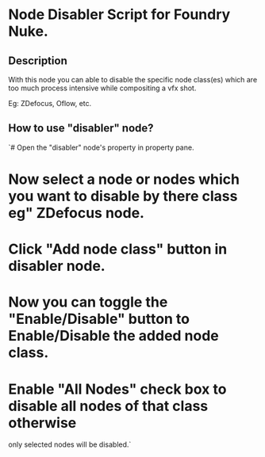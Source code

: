# Node Disabler Script for Foundry Nuke.

## Description

With this node you can able to disable the specific node class(es) which are
too much process intensive while compositing a vfx shot.

Eg: ZDefocus, Oflow, etc.

## How to use "disabler" node?

`# Open the "disabler" node's property in property pane.
# Now select a node or nodes which you want to disable by there class eg" ZDefocus node.
# Click "Add node class" button in disabler node.
# Now you can toggle the "Enable/Disable" button to Enable/Disable the added node class.
# Enable "All Nodes" check box to disable all nodes of that class otherwise
only selected nodes will be disabled.`
